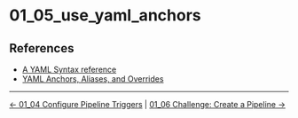 # 01_05_use_yaml_anchors

## References

- [A YAML Syntax reference](https://www.linode.com/docs/guides/yaml-reference/)
- [YAML Anchors, Aliases, and Overrides](https://www.linode.com/docs/guides/yaml-anchors-aliases-overrides-extensions/)


<!-- FooterStart -->
---
[← 01_04 Configure Pipeline Triggers](../01_04_configure_pipieline_triggers/README.md) | [01_06 Challenge: Create a Pipeline →](../01_06_challenge/README.md)
<!-- FooterEnd -->
